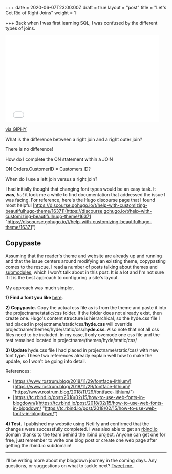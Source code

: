 +++
date = 2020-06-07T23:00:00Z
draft = true
layout = "post"
title = "Let's Get Rid of Right Joins"
weight = 1

+++
Back when I was first learning SQL, I was confused by the different types of joins.

<iframe src="[https://giphy.com/embed/3o7btZ1Gm7ZL25pLMs](https://giphy.com/embed/3o7btZ1Gm7ZL25pLMs "https://giphy.com/embed/3o7btZ1Gm7ZL25pLMs")" width="480" height="270" frameBorder="0" class="giphy-embed" allowFullScreen></iframe><p><a href="[https://giphy.com/gifs/reactionseditor-3o7btZ1Gm7ZL25pLMs](https://giphy.com/gifs/reactionseditor-3o7btZ1Gm7ZL25pLMs "https://giphy.com/gifs/reactionseditor-3o7btZ1Gm7ZL25pLMs")">via GIPHY</a></p>

<div class="message"> What is the difference between a right join and a right outer join? </div>

There is no difference! 

<div class="message"> How do I complete the ON statement within a JOIN </div>

ON Orders.CustomerID = Customers.ID?

<div class="message"> When do I use a left join versus a right join? </div>

I had initially thought that changing font types would be an easy task. It **was**, _but_ it took me a while to find documentation that addressed the issue I was facing. For reference, here's the Hugo discourse page that I found most helpful [https://discourse.gohugo.io/t/help-with-customizing-beautifulhugo-theme/16371](https://discourse.gohugo.io/t/help-with-customizing-beautifulhugo-theme/16371 "https://discourse.gohugo.io/t/help-with-customizing-beautifulhugo-theme/16371")

## Copypaste

Assuming that the reader's theme and website are already up and running and that the issue centers around modifying an existing theme, copypasting comes to the rescue. I read a number of posts talking about themes and [submodules](https://git-scm.com/book/en/v2/Git-Tools-Submodules), which I won't talk about in this post. It is a lot and I'm not sure if it is the best approach to configuring a site's layout.

My approach was much simpler.

**1) Find a font you like** [here](https://fonts.google.com/).

**2) Copypaste.** Copy the actual css file as is from the theme and paste it into the projectname/static/css folder. If the folder does not already exist, then create one. Hugo's content structure is hierarchical, so the hyde.css file I had placed in projectname/static/css/**hyde.css** will override projectname/themes/hyde/static/css/**hyde.css**. Also note that not all css files need to be included. In my case, I only overrode one css file and the rest remained located in projectname/themes/hyde/static/css/

**3) Update** hyde.css file I had placed in projectname/static/css/ with new font type. These two references already explain well how to make the update, so I won't be going into detail.

References:

* [https://www.rostrum.blog/2018/11/29/fontface-lithium/](https://www.rostrum.blog/2018/11/29/fontface-lithium/ "https://www.rostrum.blog/2018/11/29/fontface-lithium/")
* [https://tc.rbind.io/post/2018/02/15/how-to-use-web-fonts-in-blogdown/](https://tc.rbind.io/post/2018/02/15/how-to-use-web-fonts-in-blogdown/ "https://tc.rbind.io/post/2018/02/15/how-to-use-web-fonts-in-blogdown/")

**4) Test.** I published my website using Netlify and confirmed that the changes were successfully completed. I was also able to get an [rbind.io](https://github.com/rbind/support/issues "rbind.io") domain thanks to the team behind the rbind project. Anyone can get one for free, just remember to write one blog post or create one web page after getting the rbind.io subdomain!

***

I'll be writing more about my blogdown journey in the coming days. Any questions, or suggestions on what to tackle next? <a href="https://twitter.com/gabegarcia15">Tweet me. </a>